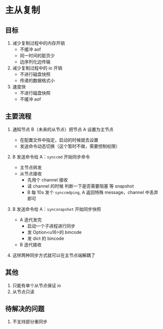 # 主从复制

## 目标

1. 减少复制过程中的内存开销
   - 不缓冲 aof
   - 同一时间的脏页少
   - 边序列化边传输
1. 减少复制过程中的 io 开销
   - 不进行磁盘快照
   - 传递的数据格式小
1. 速度快
   - 不进行磁盘快照
   - 不缓冲 aof

## 主要流程

1. 通知节点 B（未来的从节点）把节点 A 设置为主节点

   - 在配置文件中指定，启动的时候就去设置
   - 发送命令动态切换（这个暂时不做，需要控制权限）

1. B 发送命令给 A：`synccmd` 开始同步命令

   - 主节点转发
   - 从节点接收
     - 先用个 channel 接收
     - 读 channel 的时候 判断一下是否需要阻塞 等 snapshot
     - B 每 10s 发个 `synccmdping`, A 返回特殊 message，channel 中丢弃即可

1. B 发送命令给 A：`syncsnapshot` 开始同步快照

   - A 迭代发完
     - 启动一个子进程进行同步
     - 发 Option\<u16>的 bincode
     - 发 dict 的 bincode
   - B 迭代接收

1. 这样两种同步方式就可以在主节点端解耦了

## 其他

1. 只能有单个从节点保证 io
1. 从节点只读

## 待解决的问题

1. 不支持部分重同步

